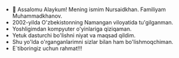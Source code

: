 - 👋 Assalomu Alaykum! Mening ismim Nursaidkhan. Familiyam Muhammadkhanov.
- 2002-yilda O'zbekistonning Namangan viloyatida tu'gilganman.
- Yoshligimdan kompyuter o'yinlariga qiziqaman.
- Yetuk dasturchi bo'lishni niyat va maqsad qildim.
- Shu yo'lda o'rganganlarimni sizlar bilan ham bo'lishmoqchiman.
- E`tiboringiz uchun rahmat!!!
